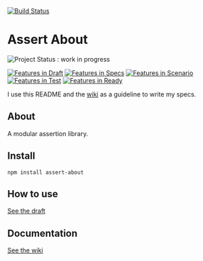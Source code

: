 [![Build Status](https://travis-ci.org/AlexisTessier/assert-about.svg?branch=master)](https://travis-ci.org/AlexisTessier/assert-about)

Assert About
============

![Project Status : work in progress](https://img.shields.io/badge/Project%20status-work%20in%20progress-lightgrey.svg)

[![Features in Draft](https://badge.waffle.io/AlexisTessier/assert-about.svg?label=Draft&title=Feature%20draft)](http://waffle.io/AlexisTessier/assert-about)
[![Features in Specs](https://badge.waffle.io/AlexisTessier/assert-about.svg?label=Specs&title=Feature%20specs)](http://waffle.io/AlexisTessier/assert-about)
[![Features in Scenario](https://badge.waffle.io/AlexisTessier/assert-about.svg?label=Scenario&title=Feature%20scenario)](http://waffle.io/AlexisTessier/assert-about)
[![Features in Test](https://badge.waffle.io/AlexisTessier/assert-about.svg?label=Test&title=Feature%20test)](http://waffle.io/AlexisTessier/assert-about)
[![Features in Ready](https://badge.waffle.io/AlexisTessier/assert-about.svg?label=Ready&title=Feature%20ready)](http://waffle.io/AlexisTessier/assert-about)

I use this README and the [wiki](https://github.com/AlexisTessier/assert-about/wiki) as a guideline to write my specs.

About
-----

A modular assertion library.

Install
-------

	npm install assert-about

How to use
----------

[See the draft](https://github.com/AlexisTessier/assert-about//blob/master/draft.js)

Documentation
-------------

[See the wiki](https://github.com/AlexisTessier/assert-about/wiki)